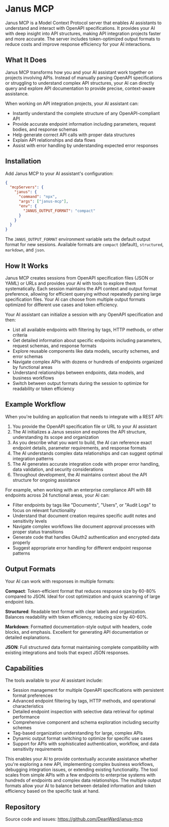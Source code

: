 # Janus MCP

Janus MCP is a Model Context Protocol server that enables AI assistants to understand and interact with OpenAPI specifications. It provides your AI with deep insight into API structures, making API integration projects faster and more accurate. The server includes token-optimized output formats to reduce costs and improve response efficiency for your AI interactions.

## What It Does

Janus MCP transforms how you and your AI assistant work together on projects involving APIs. Instead of manually parsing OpenAPI specifications or struggling to understand complex API structures, your AI can directly query and explore API documentation to provide precise, context-aware assistance.

When working on API integration projects, your AI assistant can:

- Instantly understand the complete structure of any OpenAPI-compliant API
- Provide accurate endpoint information including parameters, request bodies, and response schemas
- Help generate correct API calls with proper data structures
- Explain API relationships and data flows
- Assist with error handling by understanding expected error responses

## Installation

Add Janus MCP to your AI assistant's configuration:

```json
{
  "mcpServers": {
    "janus": {
      "command": "npx",
      "args": ["janus-mcp"],
      "env": {
        "JANUS_OUTPUT_FORMAT": "compact"
      }
    }
  }
}
```

The `JANUS_OUTPUT_FORMAT` environment variable sets the default output format for new sessions. Available formats are `compact` (default), `structured`, `markdown`, and `json`.

## How It Works

Janus MCP creates sessions from OpenAPI specification files (JSON or YAML) or URLs and provides your AI with tools to explore them systematically. Each session maintains the API context and output format preference, allowing for efficient querying without repeatedly parsing large specification files. Your AI can choose from multiple output formats optimized for different use cases and token efficiency.

Your AI assistant can initialize a session with any OpenAPI specification and then:

- List all available endpoints with filtering by tags, HTTP methods, or other criteria
- Get detailed information about specific endpoints including parameters, request schemas, and response formats  
- Explore reusable components like data models, security schemes, and error schemas
- Navigate complex APIs with dozens or hundreds of endpoints organized by functional areas
- Understand relationships between endpoints, data models, and business workflows
- Switch between output formats during the session to optimize for readability or token efficiency

## Example Workflow

When you're building an application that needs to integrate with a REST API:

1. You provide the OpenAPI specification file or URL to your AI assistant
2. The AI initializes a Janus session and explores the API structure, understanding its scope and organization
3. As you describe what you want to build, the AI can reference exact endpoint details, parameter requirements, and response formats
4. The AI understands complex data relationships and can suggest optimal integration patterns
5. The AI generates accurate integration code with proper error handling, data validation, and security considerations
6. Throughout development, the AI maintains context about the API structure for ongoing assistance

For example, when working with an enterprise compliance API with 88 endpoints across 24 functional areas, your AI can:

- Filter endpoints by tags like "Documents", "Users", or "Audit Logs" to focus on relevant functionality
- Understand that document creation requires specific audit notes and sensitivity levels
- Navigate complex workflows like document approval processes with proper status transitions
- Generate code that handles OAuth2 authentication and encrypted data properly
- Suggest appropriate error handling for different endpoint response patterns

## Output Formats

Your AI can work with responses in multiple formats:

**Compact**: Token-efficient format that reduces response size by 60-80% compared to JSON. Ideal for cost optimization and quick scanning of large endpoint lists.

**Structured**: Readable text format with clear labels and organization. Balances readability with token efficiency, reducing size by 40-60%.

**Markdown**: Formatted documentation-style output with headers, code blocks, and emphasis. Excellent for generating API documentation or detailed explanations.

**JSON**: Full structured data format maintaining complete compatibility with existing integrations and tools that expect JSON responses.

## Capabilities

The tools available to your AI assistant include:

- Session management for multiple OpenAPI specifications with persistent format preferences
- Advanced endpoint filtering by tags, HTTP methods, and operational characteristics  
- Detailed endpoint inspection with selective data retrieval for optimal performance
- Comprehensive component and schema exploration including security schemes
- Tag-based organization understanding for large, complex APIs
- Dynamic output format switching to optimize for specific use cases
- Support for APIs with sophisticated authentication, workflow, and data sensitivity requirements

This enables your AI to provide contextually accurate assistance whether you're exploring a new API, implementing complex business workflows, debugging integration issues, or extending existing functionality. The tool scales from simple APIs with a few endpoints to enterprise systems with hundreds of endpoints and complex data relationships. The multiple output formats allow your AI to balance between detailed information and token efficiency based on the specific task at hand.

## Repository

Source code and issues: https://github.com/DeanWard/janus-mcp